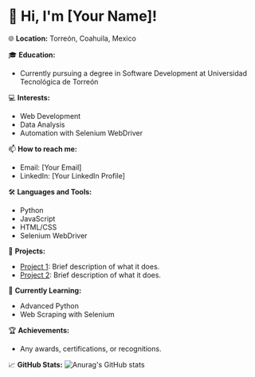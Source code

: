 # 👋 Hi, I'm [Your Name]!

🌐 **Location:** Torreón, Coahuila, Mexico

🎓 **Education:** 
- Currently pursuing a degree in Software Development at Universidad Tecnológica de Torreón

💻 **Interests:**
- Web Development
- Data Analysis
- Automation with Selenium WebDriver

📫 **How to reach me:**
- Email: [Your Email]
- LinkedIn: [Your LinkedIn Profile]

🛠 **Languages and Tools:**
- Python
- JavaScript
- HTML/CSS
- Selenium WebDriver

🚀 **Projects:**
- [Project 1](link-to-your-project): Brief description of what it does.
- [Project 2](link-to-your-project): Brief description of what it does.

🌱 **Currently Learning:**
- Advanced Python
- Web Scraping with Selenium

🏆 **Achievements:**
- Any awards, certifications, or recognitions.

📈 **GitHub Stats:**
![Anurag's GitHub stats](https://github-readme-stats.vercel.app/api?username=anuraghazra&show_icons=true&bg_color=00000000)


